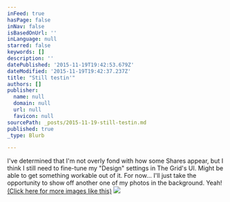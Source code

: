 ```yaml
---
inFeed: true
hasPage: false
inNav: false
isBasedOnUrl: ''
inLanguage: null
starred: false
keywords: []
description: ''
datePublished: '2015-11-19T19:42:53.679Z'
dateModified: '2015-11-19T19:42:37.237Z'
title: "Still testin'"
authors: []
publisher:
  name: null
  domain: null
  url: null
  favicon: null
sourcePath: _posts/2015-11-19-still-testin.md
published: true
_type: Blurb

---
```

I've determined that I'm not overly fond with how some Shares appear, but I think I still need to fine-tune my "Design" settings in The Grid's UI. Might be able to get something workable out of it. For now... I'll just take the opportunity to show off another one of my photos in the background. Yeah! [(Click here for more images like this)][0]
![](https://the-grid-user-content.s3-us-west-2.amazonaws.com/b2a2233a-b851-409e-862f-3a3ddce83361.jpg)

[0]: http://on.fb.me/1vv6xDf